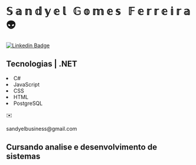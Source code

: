 <h1> &Sopf; &aopf; &nopf; &dopf; &yopf; &eopf; &lopf; &nbsp; &Gopf; &oopf; &mopf; &eopf; &sopf; &nbsp; &Fopf; &eopf; &ropf; &ropf; &eopf; &iopf; &ropf; &aopf;  👽</h1> 


[![Linkedin Badge](https://img.shields.io/badge/-sandyelgomes-blue?style=flat-square&logo=Linkedin&logoColor=white&link=https://www.linkedin.com/in/sandyelgomes)](https://www.linkedin.com/in/sandyelgomes)



<!DOCTYPE html>
<html>
<head>
 

</head>
<body>
<h2>Tecnologias | .NET</h2>


<p>
    <li>C#</li>
    <li>JavaScript</li>
    <li>CSS</li>
    <li>HTML</li>
    <li>PostgreSQL</li>
</p>
✉️ <p>sandyelbusiness@gmail.com</p>

<h2>Cursando analise e desenvolvimento de sistemas</h2>


</body>
</html>




